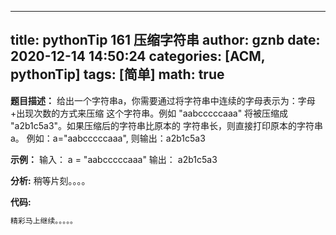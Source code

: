 
---
title: pythonTip 161 压缩字符串
author: gznb
date: 2020-12-14 14:50:24
categories: [ACM, pythonTip]
tags: [简单]
math: true
---

**题目描述：**
 给出一个字符串a，你需要通过将字符串中连续的字母表示为：字母+出现次数的方式来压缩
 这个字符串。例如 "aabcccccaaa" 将被压缩成 "a2b1c5a3"。如果压缩后的字符串比原本的
 字符串长，则直接打印原本的字符串a。
 例如：a="aabcccccaaa", 则输出：a2b1c5a3

**示例：**
输入：
a = "aabcccccaaa"
输出：
a2b1c5a3


**分析:**
稍等片刻。。。。

**代码:**
```python
精彩马上继续。。。。。
```
